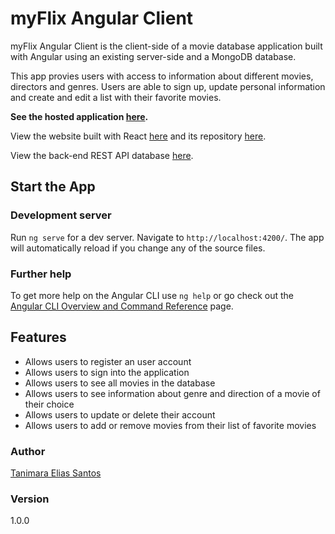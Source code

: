 # myFlix Angular Client

myFlix Angular Client is the client-side of a movie database application built with Angular using an existing server-side and a MongoDB database.

This app provies users with access to information about different movies, directors and genres. Users are able to sign up, update personal information and create and edit a list with their favorite movies.

**See the hosted application [here](https://anthropovixen.github.io/Angular-Client-myFlix-App).**

View the website built with React [here](https://moviesmyflix.netlify.app/) and its repository [here](https://github.com/anthropovixen/myFlix-client).

View the back-end REST API database [here](https://github.com/anthropovixen/myFlix-Project).

## Start the App

### Development server

Run `ng serve` for a dev server. Navigate to `http://localhost:4200/`. The app will automatically reload if you change any of the source files.

### Further help

To get more help on the Angular CLI use `ng help` or go check out the [Angular CLI Overview and Command Reference](https://angular.io/cli) page.

## Features

- Allows users to register an user account
- Allows users to sign into the application
- Allows users to see all movies in the database
- Allows users to see information about genre and direction of a movie of their choice
- Allows users to update or delete their account
- Allows users to add or remove movies from their list of favorite movies

### Author

[Tanimara Elias Santos](https://github.com/anthropovixen)

### Version

1.0.0
